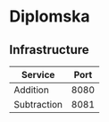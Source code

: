 # Diplomska

## Infrastructure

| Service     | Port |
|-------------|------|
| Addition    | 8080 |
| Subtraction | 8081 |